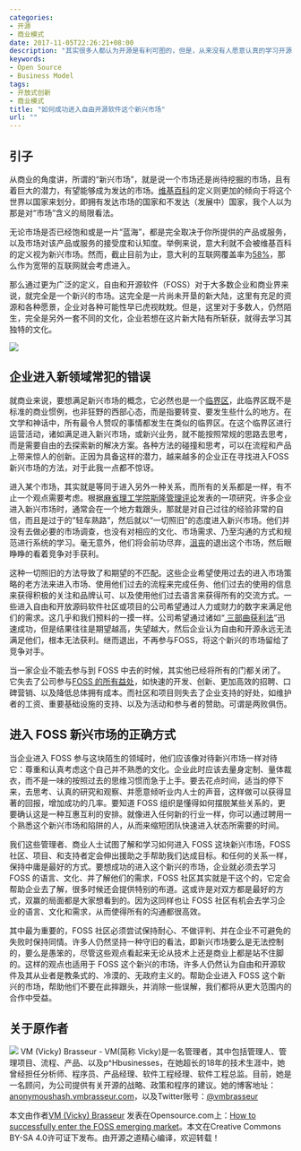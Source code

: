 ```yaml
---
categories:
- 开源
- 商业模式
date: 2017-11-05T22:26:21+08:00
description: "其实很多人都认为开源是有利可图的，但是，从来没有人愿意认真的学习开源，有关其社区、项目、软件等文化、语言。这其实和人们经常犯的错误是一致的，开源对于绝大多数人是一个新的领域。本文没有高深的技巧，只是告诉大家一个常识。自由开源软件有其自身的独特性，你需要坐下来去倾听并思考。"
keywords:
- Open Source
- Business Model
tags:
- 开放式创新
- 商业模式
title: "如何成功进入自由开源软件这个新兴市场"
url: ""
---
```


## 引子

从商业的角度讲，所谓的“新兴市场”，就是说一个市场还是尚待挖掘的市场，且有着巨大的潜力，有望能够成为发达的市场。[维基百科](https://en.wikipedia.org/wiki/Emerging_markets)的定义则更加的倾向于将这个世界以国家来划分，即拥有发达市场的国家和不发达（发展中）国家，我个人以为那是对“市场”含义的局限看法。

无论市场是否已经饱和或是一片“蓝海”，都是完全取决于你所提供的产品或服务，以及市场对该产品或服务的接受度和认知度。举例来说，意大利就不会被维基百科的定义视为新兴市场。然而，截止目前为止，意大利的互联网覆盖率为[58%](http://www.internetsociety.org/map/global-internet-report/)，那么作为宽带的互联网就会考虑进入。

那么通过更为广泛的定义，自由和开源软件（FOSS）对于大多数企业和商业界来说，就完全是一个新兴的市场。这完全是一片尚未开垦的新大陆，这里有充足的资源和各种愿景，企业对各种可能性早已虎视眈眈。但是，这里对于多数人，仍然陌生，完全是另外一套不同的文化，企业若想在这片新大陆有所斩获，就得去学习其独特的文化。

![](https://opensource.com/sites/default/files/styles/image-full-size/public/lead-images/BIZ_ManagementModel3.png?itok=oV0iTuwY)

## 企业进入新领域常犯的错误

就商业来说，要想满足新兴市场的概念，它必然也是一个[临界区](https://en.wikipedia.org/wiki/Liminality)，此临界区既不是标准的商业惯例，也非狂野的西部心态，而是指要转变、要发生些什么的地方。在文学和神话中，所有最令人赞叹的事情都发生在类似的临界区。在这个临界区进行运营活动，诸如满足进入新兴市场，或新兴业务，就不能按照常规的思路去思考，而是需要自由的去探索新的解决方案。各种方法的碰撞和思考，可以在流程和产品上带来惊人的创新。正因为具备这样的潜力，越来越多的企业正在寻找进入FOSS新兴市场的方法，对于此我一点都不惊讶。

进入某个市场，其实就是等同于进入另外一种关系，而所有的关系都是一样，有不止一个观点需要考虑。根据[麻省理工学院斯隆管理评论](http://sloanreview.mit.edu/article/mastering-the-market-intelligence-challenge/)发表的一项研究，许多企业进入新兴市场时，通常会在一个地方栽跟头，那就是对自己过往的经验非常的自信，而且是过于的”轻车熟路”，然后就以“一切照旧”的态度进入新兴市场。他们并没有去做必要的市场调查，也没有对相应的文化、市场需求、乃至沟通的方式和规范进行系统的学习。毫无意外，他们将会前功尽弃，[沮丧](http://www.economist.com/news/leaders/21598640-boom-emerging-market-investment-rich-world-firms-has-led-plenty)的退出这个市场，然后眼睁睁的看着竞争对手获利。

这种一切照旧的方法导致了和期望的不匹配。这些企业希望使用过去的进入市场策略的老方法来进入市场、使用他们过去的流程来完成任务、他们过去的使用的信息来获得积极的关注和品牌认可、以及使用他们过去语言来获得所有的交流方式。一些进入自由和开放源码软件社区或项目的公司希望通过人力或财力的数字来满足他们的需求。这几乎和我们预料的一摸一样。公司希望通过诸如“[ 三部曲获利法](http://tvtropes.org/pmwiki/pmwiki.php/Main/MissingStepsPlan?from=Main.StepThreeProfit)”迅速成功，但是结果往往是期望越高，失望越大，然后企业认为自由和开源永远无法满足他们，根本无法获利。继而退出，不再参与FOSS，将这个新兴的市场留给了竞争对手。

当一家企业不能去参与到 FOSS 中去的时候，其实他已经将所有的门都关闭了。它失去了公司参与[FOSS 的所有益处](https://opensource.com/node/27331)，如快速的开发、创新、更加高效的招聘、口碑营销、以及降低总体拥有成本。而社区和项目则失去了企业支持的好处，如维护者的工资、重要基础设施的支持、以及为活动和参与者的赞助。可谓是两败俱伤。

## 进入 FOSS 新兴市场的正确方式

当企业进入 FOSS 参与这块陌生的领域时，他们应该像对待新兴市场一样对待它：尊重和认真考虑这个自己并不熟悉的文化。企业此时应该去量身定制、量体裁衣，而不是一味的按照过去的思维习惯而急于上手。要去花点时间，适当的停下来，去思考、认真的研究和观察、并愿意倾听业内人士的声音，这样做可以获得显著的回报，增加成功的几率。要知道 FOSS 组织是懂得如何摆脱某些关系的，更要确认这是一种互惠互利的安排。就像进入任何新的行业一样，你可以通过聘用一个熟悉这个新兴市场和陷阱的人，从而来缩短团队快速进入状态所需要的时间。

我们这些管理者、商业人士试图了解和学习如何进入 FOSS 这块新兴市场，FOSS 社区、项目、和支持者定会伸出援助之手帮助我们达成目标。和任何的关系一样，保持中庸是最好的方式。要想成功的进入这个新兴的市场，企业就必须去学习 FOSS 的语言、文化、并了解他们的需求，FOSS 社区其实就是干这个的，它定会帮助企业去了解，很多时候还会提供特别的布道。这或许是对双方都是最好的方式，双赢的局面都是大家想看到的。因为这同样也让 FOSS 社区有机会去学习企业的语言、文化和需求，从而使得所有的沟通都很高效。

其中最为重要的，FOSS 社区必须尝试保持耐心、不做评判、并在企业不可避免的失败时保持同情。许多人仍然坚持一种守旧的看法，即新兴市场要么是无法控制的，要么是愚笨的，尽管这些观点看起来无论从技术上还是商业上都是站不住脚的。这样的观点也适用于 FOSS 这个新兴的市场，许多人仍然认为自由和开源软件及其从业者是教条式的、冷漠的、无政府主义的。帮助企业进入 FOSS 这个新兴的市场，帮助他们不要在此摔跟头，并消除一些误解，我们都将从更大范围内的合作中受益。

## 关于原作者

![](https://opensource.com/sites/default/files/styles/byline_thumbnail/public/pictures/vmb_helvetica_sm.png?itok=KG082TV6) VM (Vicky) Brasseur - VM(简称 Vicky)是一名管理者，其中包括管理人、管理项目、流程、产品、以及p^Hbusinesses，在她超长的18年的技术生涯中，她曾经担任分析师、程序员、产品经理、软件工程经理、软件工程总监。目前，她是一名顾问，为公司提供有关开源的战略、政策和程序的建议。她的博客地址：[anonymoushash.vmbrasseur.com](anonymoushash.vmbrasseur.com)，以及Twitter账号：[@vmbrasseur](https://twitter.com/vmbrasseur)

本文由作者[VM (Vicky) Brasseur](https://opensource.com/users/vmbrasseur) 发表在Opensource.com上：[How to successfully enter the FOSS emerging market](https://opensource.com/article/17/1/cultivating-business-foss-market)。本文在Creative Commons BY-SA 4.0许可证下发布。由开源之道精心编译，欢迎转载！
